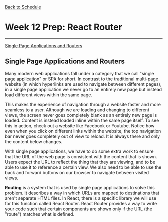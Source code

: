 [Back to Schedule](../schedule.md)

# Week 12 Prep: React Router

---

[Single Page Applications and Routers](#single-page-applications-and-routers)


## Single Page Applications and Routers

Many modern web applications fall under a category that we call "single page application" or SPA for short. In contrast to the traditional multi-page website (in which hyperlinks are used to navigate between different pages), in a single page application we never go to an entirely new page but instead load different views within the same page.

This makes the experience of navigation through a website faster and more seamless to a user. Although we are loading and changing to different views, the screen never goes completely blank as an entirely new page is loaded. Content is instead loaded inline within the same page itself. To see this in action, check out a website like Facebook or Youtube. Notice how even when you click on different links within the website, the top navigation bar never goes completely out of view to reload. It is always there and only the content below changes.

With single page applications, we have to do some extra work to ensure that the URL of the web page is consistent with the content that is shown. Users expect the URL to reflect the thing that they are viewing, and to be able to use it to reference a certain view. We also need to be able to use the back and forward buttons on our browser to navigate between visited views.

**Routing** is a system that is used by single page applications to solve this problem. It describes a way in which URLs are mapped to destinations that aren't separate HTML files. In React, there is a specific library we will use for this function called React Router. React Router provides a way to write your code such that certain components are shown only if the URL (the "route") matches what is defined.

